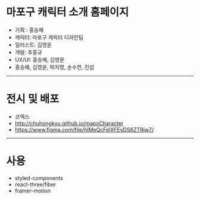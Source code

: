 # 마포구 캐릭터 소개 홈페이지

- 기획 : 홍승혜
- 캐릭터: 마포구 캐릭터 디자인팀
- 일러스트: 김영윤
- 개발: 추홍규
- UX/UI: 홍승혜, 김영윤
- 홍승혜, 김영윤, 박지영, 손수연, 진섭

---

# 전시 및 배포

- 코엑스
- http://chuhongkyu.github.io/mapoCharacter
- https://www.figma.com/file/hIMeQcFelXFEyDS6ZTRjw7/

---

# 사용

- styled-components
- react-three/fiber
- framer-motion
